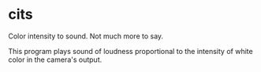 # cits
Color intensity to sound. Not much more to say.

This program plays sound of loudness proportional to the intensity of white color in the camera's output.
